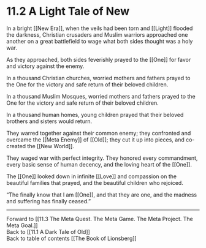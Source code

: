 # 11.2 A Light Tale of New

In a bright [[New Era]], when the veils had been torn and [[Light]] flooded the darkness, Christian crusaders and Muslim warriors approached one another on a great battlefield to wage what both sides thought was a holy war.

As they approached, both sides feverishly prayed to the [[One]] for favor and victory against the enemy.

In a thousand Christian churches, worried mothers and fathers prayed to the One for the victory and safe return of their beloved children. 

In a thousand Muslim Mosques, worried mothers and fathers prayed to the One for the victory and safe return of their beloved children. 

In a thousand human homes, young children prayed that their beloved brothers and sisters would return.

They warred together against their common enemy; they confronted and overcame the [[Meta Enemy]] of [[Old]]; they cut it up into pieces, and co-created the [[New World]].

They waged war with perfect integrity. They honored every commandment, every basic sense of human decency, and the loving heart of the [[One]].

The [[One]] looked down in infinite [[Love]] and compassion on the beautiful families that prayed, and the beautiful children who rejoiced.

“The finally know that I am [[One]], and that they are one, and the madness and suffering has finally ceased.”

___

Forward to [[11.3 The Meta Quest. The Meta Game. The Meta Project. The Meta Goal.]]  
Back to [[11.1 A Dark Tale of Old]]  
Back to table of contents [[The Book of Lionsberg]]  

